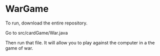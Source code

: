 # WarGame
To run, download the entire repository.

Go to src/cardGame/War.java

Then run that file. It will allow you to play against the computer in a the game of war.
